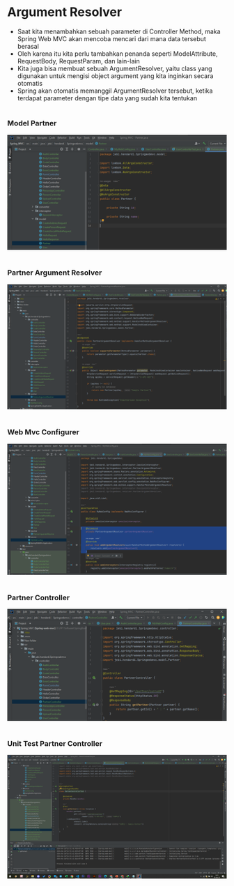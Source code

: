 # Argument Resolver
- Saat kita menambahkan sebuah parameter di Controller Method, maka Spring Web MVC akan mencoba mencari dari mana data tersebut berasal
- Oleh karena itu kita perlu tambahkan penanda seperti ModelAttribute, RequestBody, RequestParam, dan lain-lain
- Kita juga bisa membuat sebuah ArgumentResolver, yaitu class yang digunakan untuk mengisi object argument yang kita inginkan secara otomatis
- Spring akan otomatis memanggil ArgumentResolver tersebut, ketika terdapat parameter dengan tipe data yang sudah kita tentukan

#
### Model Partner
![](img/27.1.png)


#
### Partner Argument Resolver
![](img/27.2.png)

#
### Web Mvc Configurer
![](img/27.3.png)

#
### Partner Controller
![](img/27.4.png)

#
### Unit Test Partner Controller
![](img/27.5.png)